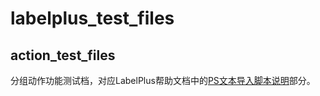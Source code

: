 # labelplus_test_files


## action_test_files 

分组动作功能测试档，对应LabelPlus帮助文档中的[PS文本导入脚本说明](https://labelplus.gitbooks.io/labelplus_help/pswen-ben-dao-ru-jiao-ben-shuo-ming.html)部分。

